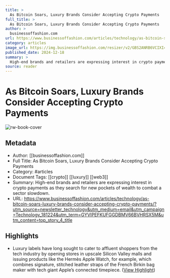 ```yaml
---
title: >
  As Bitcoin Soars, Luxury Brands Consider Accepting Crypto Payments
full_title: >
  As Bitcoin Soars, Luxury Brands Consider Accepting Crypto Payments
author: >
  businessoffashion.com
url: https://www.businessoffashion.com/articles/technology/as-bitcoin-soars-luxury-brands-consider-accepting-crypto-payments/?utm_source=newsletter_technology&utm_medium=email&utm_campaign=Technology_181224&utm_term=GYVIPEFKUFGGDBMV66BVHRSX5M&utm_content=top_story_4_title
category: articles
image_url: https://img.businessoffashion.com/resizer/v2/GBS2ANRB6VCIXI4ZGEJIDLFBJY.jpg?smart=true&auth=eb1d0f087ea6c1aa5a090a9deca9701ad15a49c1116ec27e65337c3946e4fc9f&width=1200&height=630
published_date: 2024-12-18
summary: >
  High-end brands and retailers are expressing interest in crypto payments as they search for new pockets of wealth to combat a sector slowdown.
source: reader
---
```

# As Bitcoin Soars, Luxury Brands Consider Accepting Crypto Payments

![rw-book-cover](https://img.businessoffashion.com/resizer/v2/GBS2ANRB6VCIXI4ZGEJIDLFBJY.jpg?smart=true&auth=eb1d0f087ea6c1aa5a090a9deca9701ad15a49c1116ec27e65337c3946e4fc9f&width=1200&height=630)

## Metadata
- Author: [[businessoffashion.com]]
- Full Title: As Bitcoin Soars, Luxury Brands Consider Accepting Crypto Payments
- Category: #articles
- Document Tags: [[crypto]] [[luxury]] [[web3]] 
- Summary: High-end brands and retailers are expressing interest in crypto payments as they search for new pockets of wealth to combat a sector slowdown.
- URL: https://www.businessoffashion.com/articles/technology/as-bitcoin-soars-luxury-brands-consider-accepting-crypto-payments/?utm_source=newsletter_technology&utm_medium=email&utm_campaign=Technology_181224&utm_term=GYVIPEFKUFGGDBMV66BVHRSX5M&utm_content=top_story_4_title

## Highlights
- Luxury labels have long sought to cater to affluent shoppers from the tech industry by opening stores in upscale Silicon Valley malls and issuing products like the Hermès Apple Watch, for example, which combines signature, stitched leather straps of the French Birkin bag maker with tech giant Apple’s connected timepiece. ([View Highlight](https://read.readwise.io/read/01jff92cekvzj7wqbs325g7jec))


